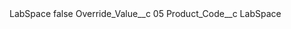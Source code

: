 <?xml version="1.0" encoding="UTF-8"?>
<CustomMetadata xmlns="http://soap.sforce.com/2006/04/metadata" xmlns:xsi="http://www.w3.org/2001/XMLSchema-instance" xmlns:xsd="http://www.w3.org/2001/XMLSchema">
    <label>LabSpace</label>
    <protected>false</protected>
    <values>
        <field>Override_Value__c</field>
        <value xsi:type="xsd:string">05</value>
    </values>
    <values>
        <field>Product_Code__c</field>
        <value xsi:type="xsd:string">LabSpace</value>
    </values>
</CustomMetadata>
